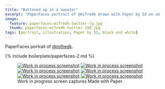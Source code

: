 ```yaml
---
title: "Buttoned up in a sweater"
excerpt: "PaperFaces portrait of @mifredk drawn with Paper by 53 on an iPad."
image: 
  feature: paperfaces-mifredk-twitter-lg.jpg
  thumb: paperfaces-mifredk-twitter-150.jpg
tags: [portrait, illustration, Paper by 53, black and white]
---
```


PaperFaces portrait of [@mifredk](http://twitter.com/mifredk).

{% include boilerplate/paperfaces-2.md %}

<figure class="third">
	<a href="{{ site.url }}/assets/images/paperfaces-mifredk-process-1-lg.jpg"><img src="{{ site.url }}/assets/images/paperfaces-mifredk-process-1-600.jpg" alt="Work in process screenshot"></a>
	<a href="{{ site.url }}/assets/images/paperfaces-mifredk-process-2-lg.jpg"><img src="{{ site.url }}/assets/images/paperfaces-mifredk-process-2-600.jpg" alt="Work in process screenshot"></a>
	<a href="{{ site.url }}/assets/images/paperfaces-mifredk-process-3-lg.jpg"><img src="{{ site.url }}/assets/images/paperfaces-mifredk-process-3-600.jpg" alt="Work in process screenshot"></a>
	<a href="{{ site.url }}/assets/images/paperfaces-mifredk-process-4-lg.jpg"><img src="{{ site.url }}/assets/images/paperfaces-mifredk-process-4-600.jpg" alt="Work in process screenshot"></a>
	<a href="{{ site.url }}/assets/images/paperfaces-mifredk-process-5-lg.jpg"><img src="{{ site.url }}/assets/images/paperfaces-mifredk-process-5-600.jpg" alt="Work in process screenshot"></a>
	<a href="{{ site.url }}/assets/images/paperfaces-mifredk-process-6-lg.jpg"><img src="{{ site.url }}/assets/images/paperfaces-mifredk-process-6-600.jpg" alt="Work in process screenshot"></a>
	<figcaption>Work in progress screen captures Made with Paper.</figcaption>
</figure>